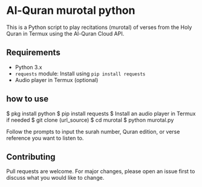 # Al-Quran murotal python

This is a Python script to play recitations (murotal) of verses from the Holy Quran in Termux using the Al-Quran Cloud API.

## Requirements

- Python 3.x
- `requests` module: Install using `pip install requests`
- Audio player in Termux (optional)

## how to use

$ pkg install python
$ pip install requests
$ Install an audio player in Termux if needed
$ git clone (url_source)
$ cd murotal
$ python murotal.py

Follow the prompts to input the surah number, Quran edition, or verse reference you want to listen to.

## Contributing

Pull requests are welcome. For major changes, please open an issue first to discuss what you would like to change.
